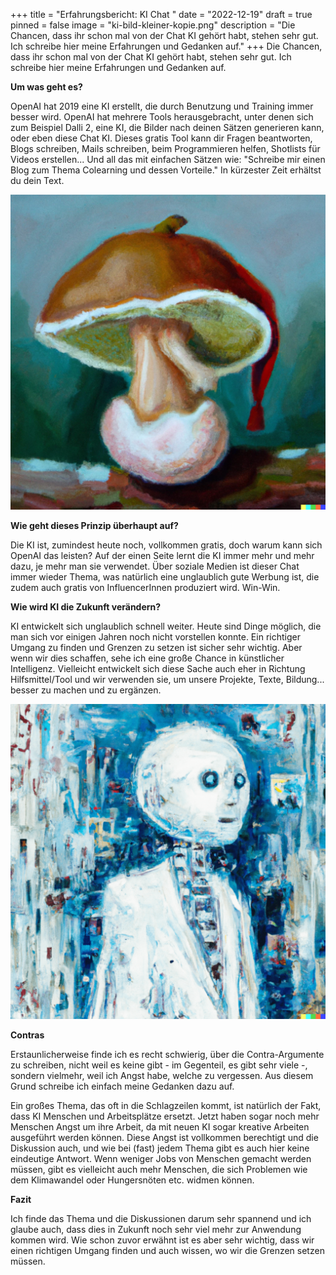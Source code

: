 +++
title = "Erfahrungsbericht: KI Chat "
date = "2022-12-19"
draft = true
pinned = false
image = "ki-bild-kleiner-kopie.png"
description = "Die Chancen, dass ihr schon mal von der Chat KI gehört habt, stehen sehr gut. Ich schreibe hier meine Erfahrungen und Gedanken auf."
+++
Die Chancen, dass ihr schon mal von der Chat KI gehört habt, stehen sehr gut. Ich schreibe hier meine Erfahrungen und Gedanken auf.

**Um was geht es?**

OpenAI hat 2019 eine KI erstellt, die durch Benutzung und Training immer besser wird. OpenAI hat mehrere Tools herausgebracht, unter denen sich zum Beispiel Dalli 2, eine KI, die Bilder nach deinen Sätzen generieren kann, oder eben diese Chat KI. Dieses gratis Tool kann dir Fragen beantworten, Blogs schreiben, Mails schreiben, beim Programmieren helfen, Shotlists für Videos erstellen... Und all das mit einfachen Sätzen wie: "Schreibe mir einen Blog zum Thema Colearning und dessen Vorteile." In kürzester Zeit erhältst du dein Text.

![](dall-e-2022-12-16-13.07.20-elm-mushroom-on-a-christmas-head-oil-painting-1-.png "Bild von dall-e-2")

**Wie geht dieses Prinzip überhaupt auf?**

Die KI ist, zumindest heute noch, vollkommen gratis, doch warum kann sich OpenAI das leisten? Auf der einen Seite lernt die KI immer mehr und mehr dazu, je mehr man sie verwendet. Über soziale Medien ist dieser Chat immer wieder Thema, was natürlich eine unglaublich gute Werbung ist, die zudem auch gratis von InfluencerInnen produziert wird. Win-Win.

**Wie wird KI die Zukunft verändern?**

KI entwickelt sich unglaublich schnell weiter. Heute sind Dinge möglich, die man sich vor einigen Jahren noch nicht vorstellen konnte. Ein richtiger Umgang zu finden und Grenzen zu setzen ist sicher sehr wichtig. Aber wenn wir dies schaffen, sehe ich eine große Chance in künstlicher Intelligenz. Vielleicht entwickelt sich diese Sache auch eher in Richtung Hilfsmittel/Tool und wir verwenden sie, um unsere Projekte, Texte, Bildung... besser zu machen und zu ergänzen.

![](dall-e-2022-12-19-12.55.52-artificial-intelligence-in-the-future-oil-painting-kopie.png "Bild von dall-e-2")

**Contras**

Erstaunlicherweise finde ich es recht schwierig, über die Contra-Argumente zu schreiben, nicht weil es keine gibt - im Gegenteil, es gibt sehr viele -, sondern vielmehr, weil ich Angst habe, welche zu vergessen. Aus diesem Grund schreibe ich einfach meine Gedanken dazu auf.

Ein großes Thema, das oft in die Schlagzeilen kommt, ist natürlich der Fakt, dass KI Menschen und Arbeitsplätze ersetzt. Jetzt haben sogar noch mehr Menschen Angst um ihre Arbeit, da mit neuen KI sogar kreative Arbeiten ausgeführt werden können. Diese Angst ist vollkommen berechtigt und die Diskussion auch, und wie bei (fast) jedem Thema gibt es auch hier keine eindeutige Antwort. Wenn weniger Jobs von Menschen gemacht werden müssen, gibt es vielleicht auch mehr Menschen, die sich Problemen wie dem Klimawandel oder Hungersnöten etc. widmen können.

**Fazit**

Ich finde das Thema und die Diskussionen darum sehr spannend und ich glaube auch, dass dies in Zukunft noch sehr viel mehr zur Anwendung kommen wird. Wie schon zuvor erwähnt ist es aber sehr wichtig, dass wir einen richtigen Umgang finden und auch wissen, wo wir die Grenzen setzen müssen.